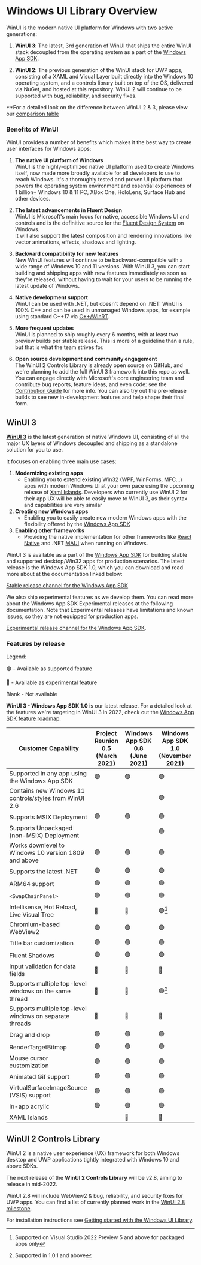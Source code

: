 # Windows UI Library Overview

WinUI is the modern native UI platform for Windows with two active generations:

1. **WinUI 3**: The latest, 3rd generation of WinUI that ships the entire WinUI stack decoupled from the operating system as a part of the [Windows App SDK](https://docs.microsoft.com/windows/apps/windows-app-sdk/).

2. **WinUI 2**: The previous generation of the WinUI stack for UWP apps, consisting of a XAML and Visual Layer built directly into the Windows 10 operating system, and a controls library built on top of the OS, delivered via NuGet, and hosted at this repository. WinUI 2 will continue to be supported with bug, reliability, and security fixes.

**For a detailed look on the difference between WinUI 2 & 3, please view our [comparison table](https://docs.microsoft.com/windows/apps/winui/#comparison-of-winui-3-and-winui-2)

### Benefits of WinUI 

WinUI provides a number of benefits which makes it the best way to create user interfaces for Windows apps:

1. **The native UI platform of Windows**  
WinUI is the highly-optimized native UI platform used to create Windows itself, now made more broadly available for all developers to use to reach Windows. It's a thoroughly tested and proven UI platform that powers the operating system environment and essential experiences of 1 billion+ Windows 10 & 11 PC, XBox One, HoloLens, Surface Hub and other devices.

2. **The latest advancements in Fluent Design**  
WinUI is Microsoft's main focus for native, accessible Windows UI and controls and is the definitive source for the [Fluent Design System](https://www.microsoft.com/design/fluent/) on Windows.  
It will also support the latest composition and rendering innovations like vector animations, effects, shadows and lighting.

3. **Backward compatibility for new features**  
New WinUI features will continue to be backward-compatible with a wide range of Windows 10 and 11 versions. With WinUI 3, you can start building and shipping apps with new features immediately as soon as they're released, without having to wait for your users to be running the latest update of Windows.

4. **Native development support**  
WinUI can be used with .NET, but doesn't depend on .NET: WinUI is 100% C++ and can be used in unmanaged Windows apps, for example using standard C++17 via [C++/WinRT](https://docs.microsoft.com/windows/uwp/cpp-and-winrt-apis/).

5. **More frequent updates**  
WinUI is planned to ship roughly every 6 months, with at least two preview builds per stable release.  This is more of a guideline than a rule, but that is what the team strives for.

6. **Open source development and community engagement**  
 The WinUI 2 Controls Library is already open source on GitHub, and we're planning to add the full WinUI 3 framework into this repo as well. You can engage directly with Microsoft's core engineering team and contribute bug reports, feature ideas, and even code: see the [Contribution Guide](../CONTRIBUTING.md) for more info.  You can also try out the pre-release builds to see new in-development features and help shape their final form.  

## WinUI 3

**[WinUI 3](https://docs.microsoft.com/windows/apps/winui/winui3/)** is the latest generation of native Windows UI, consisting of all the major UX layers of Windows decoupled and shipping as a standalone solution for you to use.

It focuses on enabling three main use cases:

1. **Modernizing existing apps**
    * Enabling you to extend existing Win32 (WPF, WinForms, MFC...) apps with modern Windows UI at your own pace using the upcoming release of [Xaml Islands](https://docs.microsoft.com/windows/apps/desktop/modernize/xaml-islands). Developers who currently use WinUI 2 for their app UX will be able to easily move to WinUI 3, as their syntax and capabilities are very similar
2. **Creating new Windows apps**
    * Enabling you to easily create new modern Windows apps with the flexibility offered by the [Windows App SDK](https://docs.microsoft.com/windows/apps/windows-app-sdk/)
3. **Enabling other frameworks**
    * Providing the native implementation for other frameworks like [React Native](https://github.com/Microsoft/react-native-windows) and .NET [MAUI](https://docs.microsoft.com/dotnet/maui/what-is-maui) when running on Windows.

WinUI 3 is available as a part of the [Windows App SDK](https://docs.microsoft.com/windows/apps/windows-app-sdk) for building stable and supported desktop/Win32 apps for production scenarios. The latest release is the Windows App SDK 1.0, which you can download and read more about at the documentation linked below:

[Stable release channel for the Windows App SDK](https://docs.microsoft.com/windows/apps/windows-app-sdk/stable-channel)

We also ship experimental features as we develop them. You can read more about the Windows App SDK Experimental releases at the following documentation. Note that Experimental releases have limitations and known issues, so they are not equipped for production apps.

[Experimental release channel for the Windows App SDK](https://docs.microsoft.com/windows/apps/windows-app-sdk/experimental-channel).

### Features by release
Legend:

&#128994; - Available as supported feature

&#128311; - Available as experimental feature  

Blank -  Not available

**WinUI 3 - Windows App SDK 1.0** is our latest release. For a detailed look at the features we're targeting in WinUI 3 in 2022, check out the [Windows App SDK feature roadmap](https://github.com/microsoft/WindowsAppSDK/blob/main/docs/roadmap.md).

| Customer Capability | Project Reunion 0.5 <br/>(March 2021) | Windows App SDK 0.8 <br/>(June 2021) | Windows App SDK 1.0 <br/> (November 2021) |
| ------------------- | --------------------------------                | ------------------------------- | ----------------------------- |
| Supported in any app using the Windows App SDK                        | &#128994;          | &#128994;          | &#128994;                    |
| Contains new Windows 11 controls/styles from WinUI 2.6                |                    |                    | &#128994;                    |
| Supports MSIX Deployment                                              | &#128994;          | &#128994;          | &#128994;                    |
| Supports Unpackaged (non-MSIX) Deployment                             |                    |                    | &#128994;                    |
| Works downlevel to Windows 10 version 1809 and above                  | &#128994;          | &#128994;          | &#128994;                    |
| Supports the latest .NET                                              | &#128994;          | &#128994;          | &#128994;                    |
| ARM64 support                                                         | &#128994;          | &#128994;          | &#128994;                    |
| `<SwapChainPanel> `                                                   | &#128994;          | &#128994;          | &#128994;                    |
| Intellisense, Hot Reload, Live Visual Tree                            | &#128311;          | &#128311;          | &#128994;[^1]                |
| Chromium-based WebView2                                               | &#128994;          | &#128994;          | &#128994;                    |
| Title bar customization                                               | &#128994;          | &#128994;          | &#128994;                    |
| Fluent Shadows                                                        | &#128994;          | &#128994;          | &#128994;                    |
| Input validation for data fields                                      | &#128311;          | &#128311;          | &#128311;                    |
| Supports multiple top-level windows on the same thread                | &#128311;          | &#128311;          | &#128994;[^2]                |
| Supports multiple top-level windows on separate threads               | &#128311;          | &#128311;          | &#128311;                    |
| Drag and drop                                                         | &#128994;          | &#128994;          | &#128994;                    |
| RenderTargetBitmap                                                    | &#128994;          | &#128994;          | &#128994;                    |
| Mouse cursor customization                                            | &#128994;          | &#128994;          | &#128994;                    |
| Animated Gif support                                                  | &#128994;          | &#128994;          | &#128994;                    |
| VirtualSurfaceImageSource (VSIS) support                              | &#128994;          | &#128994;          | &#128994;                    |
| In-app acrylic                                                        | &#128994;          | &#128994;          | &#128994;                    |
| XAML Islands                                                          |                    | &#128311;          | &#128311;                    |

[^1]: Supported on Visual Studio 2022 Preview 5 and above for packaged apps only 
[^2]: Supported in 1.0.1 and above

## WinUI 2 Controls Library

WinUI 2 is a native user experience (UX) framework for both Windows desktop and UWP applications tightly integrated with Windows 10 and above SDKs. 

The next release of the **WinUI 2 Controls Library** will be v2.8, aiming to release in mid-2022.

WinUI 2.8 will include WebView2 & bug, reliability, and security fixes for UWP apps.  You can find a list of currently planned work in the [WinUI 2.8 milestone](https://github.com/microsoft/microsoft-ui-xaml/milestone/14).

For installation instructions see [Getting started with the Windows UI Library](https://docs.microsoft.com/windows/apps/winui/winui2/getting-started).
